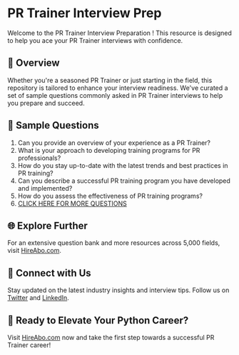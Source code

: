 # PR Trainer Interview Prep

Welcome to the PR Trainer Interview Preparation ! This resource is designed to help you ace your PR Trainer interviews with confidence.

## 🚀 Overview

Whether you're a seasoned PR Trainer or just starting in the field, this repository is tailored to enhance your interview readiness. We've curated a set of sample questions commonly asked in PR Trainer interviews to help you prepare and succeed.

## 📝 Sample Questions

1. Can you provide an overview of your experience as a PR Trainer?
2. What is your approach to developing training programs for PR professionals?
3. How do you stay up-to-date with the latest trends and best practices in PR training?
4. Can you describe a successful PR training program you have developed and implemented?
5. How do you assess the effectiveness of PR training programs?
6. [CLICK HERE FOR MORE QUESTIONS](https://hireabo.com/job/8_1_47/PR%20Trainer)

## 🌐 Explore Further

For an extensive question bank and more resources across 5,000 fields, visit [HireAbo.com](https://www.hireabo.com).

## 📱 Connect with Us

Stay updated on the latest industry insights and interview tips. Follow us on [Twitter](https://twitter.com/hireabo) and [LinkedIn](https://www.linkedin.com/in/hire-abo-3609972a8/).

## 🚀 Ready to Elevate Your Python Career?

Visit [HireAbo.com](https://www.hireabo.com) now and take the first step towards a successful PR Trainer career!